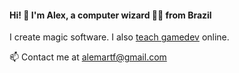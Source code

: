 #### Hi! 👋 I'm Alex, a computer wizard 🧙‍♂️ from Brazil

I create magic software. I also [teach gamedev](https://youtube.com/alemart88) online.

📫 Contact me at [alemartf@gmail.com](mailto:alemartf@gmail.com?body=Hi%20alex%0A%0A)

<!--
**alemart/alemart** is a ✨ _special_ ✨ repository because its `README.md` (this file) appears on your GitHub profile.

Here are some ideas to get you started:

- 🔭 I’m currently working on ...
- 🌱 I’m currently learning ...
- 👯 I’m looking to collaborate on ...
- 🤔 I’m looking for help with ...
- 💬 Ask me about ...
- 📫 How to reach me: ...
- 😄 Pronouns: ...
- ⚡ Fun fact: ...
-->
